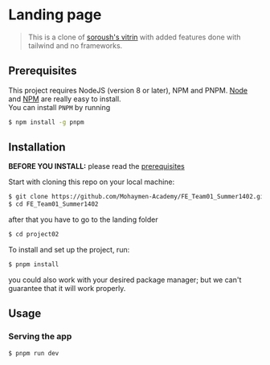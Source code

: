# Landing page

> This is a clone of [soroush's vitrin](https://vitrin.soroush.app/) with added features done with tailwind and no frameworks.

## Prerequisites

This project requires NodeJS (version 8 or later), NPM and PNPM.
[Node](http://nodejs.org/) and [NPM](https://npmjs.org/) are really easy to install.  
You can install `PNPM` by running

```sh
$ npm install -g pnpm
```

## Installation

**BEFORE YOU INSTALL:** please read the [prerequisites](#prerequisites)

Start with cloning this repo on your local machine:

```sh
$ git clone https://github.com/Mohaymen-Academy/FE_Team01_Summer1402.git
$ cd FE_Team01_Summer1402
```

after that you have to go to the landing folder

```sh
$ cd project02
```

To install and set up the project, run:

```sh
$ pnpm install
```

you could also work with your desired package manager; but we can't guarantee that it will work properly.

## Usage

### Serving the app

```sh
$ pnpm run dev
```
